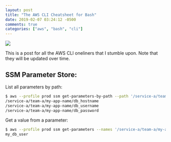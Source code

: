 ```yaml
---
layout: post
title: "The AWS CLI Cheatsheet for Bash"
date: 2019-02-07 03:24:12 -0500
comments: true
categories: ["aws", "bash", "cli"] 
---
```


![](https://user-images.githubusercontent.com/30043398/52399083-cdb9b580-2ac3-11e9-8c8a-79fcb811de18.png)

This is a post for all the AWS CLI oneliners that I stumble upon. Note that they will be updated over time.

## SSM Parameter Store:

List all parameters by path:

```bash
$ aws --profile prod ssm get-parameters-by-path --path '/service-a/team-a/my-app-name/' | jq '.Parameters[]' | jq -r '.Name'
/service-a/team-a/my-app-name/db_hostname
/service-a/team-a/my-app-name/db_username
/service-a/team-a/my-app-name/db_password
```

Get a value from a parameter:

```bash
$ aws --profile prod ssm get-parameters --names '/service-a/team-a/my-app-name/db_username' --with-decryption | jq '.Parameters[]' | jq -r '.Value'
my_db_user
```
